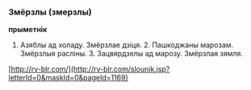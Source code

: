 ### Змёрзлы (змерзлы)
**прыметнік**

1. Азяблы ад холаду. Змёрзлае дзіця. 2. Пашкоджаны марозам. Змёрзлыя расліны. 3. Зацвярдзелы ад марозу. Змёрзлая зямля.

<a rel="author">[http://rv-blr.com/](http://rv-blr.com/slounik.jsp?letterId=0&maskId=0&pageId=1169)</a>
